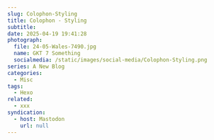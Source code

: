 ```yaml
---
slug: Colophon-Styling
title: Colophon - Styling
subtitle:
date: 2025-04-19 19:41:28
photograph:
  file: 24-05-Wales-7490.jpg
  name: GKT 7 Something
  socialmedia: /static/images/social-media/Colophon-Styling.png
series: A New Blog
categories:
  - Misc
tags:
  - Hexo
related:
  - xxx
syndication:
  - host: Mastodon
    url: null
---
```



<!-- more -->
